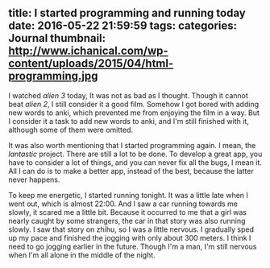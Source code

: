 title: I started programming and running today
date: 2016-05-22 21:59:59
tags:
categories: Journal
thumbnail: http://www.ichanical.com/wp-content/uploads/2015/04/html-programming.jpg
---

I watched *alien 3* today, It was not as bad as I thought. Though it cannot beat *alien 2*, I still consider it a good film. Somehow I got bored with adding new words to anki, which prevented me from enjoying the film in a way. But I consider it a task to add new words to anki, and I'm still finished with it, although some of them were omitted.

It was also worth mentioning that I started programming again. I mean, the *lantastic* project. There are still a lot to be done. To develop a great app, you have to consider a lot of things, and you can never fix all the bugs, I mean it. All I can do is to make a better app, instead of the best, because the latter never happens.

To keep me energetic, I started running tonight. It was a little late when I went out, which is almost 22:00. And I saw a car running towards me slowly, it scared me a little bit. Because it occurred to me that a girl was nearly caught by some strangers, the car in that story was also running slowly. I saw that story on zhihu, so I was a little nervous. I gradually sped up my pace and finished the jogging with only about 300 meters. I think I need to go jogging earlier in the future. Though I'm a man, I'm still nervous when I'm all alone in the middle of the night.
